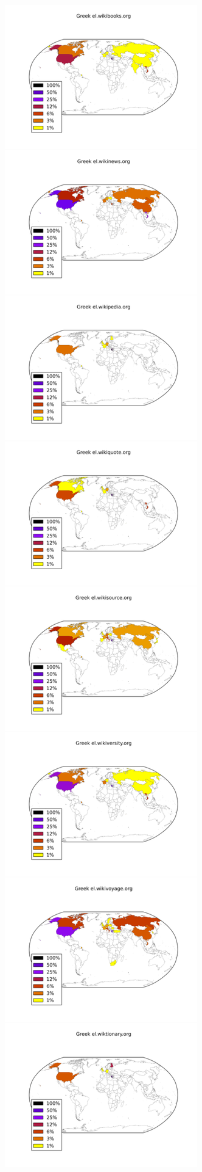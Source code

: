 ![](/images/Greek-el.wikibooks.org.png)
![](/images/Greek-el.wikinews.org.png)
![](/images/Greek-el.wikipedia.org.png)
![](/images/Greek-el.wikiquote.org.png)
![](/images/Greek-el.wikisource.org.png)
![](/images/Greek-el.wikiversity.org.png)
![](/images/Greek-el.wikivoyage.org.png)
![](/images/Greek-el.wiktionary.org.png)
